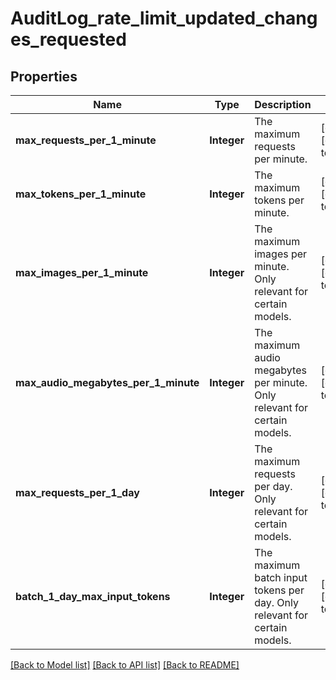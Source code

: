 # AuditLog_rate_limit_updated_changes_requested
## Properties

| Name | Type | Description | Notes |
|------------ | ------------- | ------------- | -------------|
| **max\_requests\_per\_1\_minute** | **Integer** | The maximum requests per minute. | [optional] [default to null] |
| **max\_tokens\_per\_1\_minute** | **Integer** | The maximum tokens per minute. | [optional] [default to null] |
| **max\_images\_per\_1\_minute** | **Integer** | The maximum images per minute. Only relevant for certain models. | [optional] [default to null] |
| **max\_audio\_megabytes\_per\_1\_minute** | **Integer** | The maximum audio megabytes per minute. Only relevant for certain models. | [optional] [default to null] |
| **max\_requests\_per\_1\_day** | **Integer** | The maximum requests per day. Only relevant for certain models. | [optional] [default to null] |
| **batch\_1\_day\_max\_input\_tokens** | **Integer** | The maximum batch input tokens per day. Only relevant for certain models. | [optional] [default to null] |

[[Back to Model list]](../README.md#documentation-for-models) [[Back to API list]](../README.md#documentation-for-api-endpoints) [[Back to README]](../README.md)

